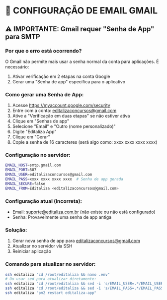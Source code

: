 # 📧 CONFIGURAÇÃO DE EMAIL GMAIL

## ⚠️ IMPORTANTE: Gmail requer "Senha de App" para SMTP

### Por que o erro está ocorrendo?
O Gmail não permite mais usar a senha normal da conta para aplicações. É necessário:
1. Ativar verificação em 2 etapas na conta Google
2. Gerar uma "Senha de app" específica para o aplicativo

### Como gerar uma Senha de App:
1. Acesse https://myaccount.google.com/security
2. Entre com a conta: editalizaconcursos@gmail.com
3. Ative a "Verificação em duas etapas" se não estiver ativa
4. Clique em "Senhas de app"
5. Selecione "Email" e "Outro (nome personalizado)"
6. Digite "Editaliza App"
7. Clique em "Gerar"
8. Copie a senha de 16 caracteres (será algo como: xxxx xxxx xxxx xxxx)

### Configuração no servidor:
```bash
EMAIL_HOST=smtp.gmail.com
EMAIL_PORT=587
EMAIL_USER=editalizaconcursos@gmail.com
EMAIL_PASS=xxxx xxxx xxxx xxxx  # Senha de app gerada
EMAIL_SECURE=false
EMAIL_FROM=Editaliza <editalizaconcursos@gmail.com>
```

### Configuração atual (incorreta):
- Email: suporte@editaliza.com.br (não existe ou não está configurado)
- Senha: Provavelmente uma senha de app antiga

### Solução:
1. Gerar nova senha de app para editalizaconcursos@gmail.com
2. Atualizar no servidor via SSH
3. Reiniciar aplicação

### Comando para atualizar no servidor:
```bash
ssh editaliza "cd /root/editaliza && nano .env"
# Ou usar sed para atualizar diretamente:
ssh editaliza "cd /root/editaliza && sed -i 's/EMAIL_USER=.*/EMAIL_USER=editalizaconcursos@gmail.com/' .env"
ssh editaliza "cd /root/editaliza && sed -i 's/EMAIL_PASS=.*/EMAIL_PASS=nova_senha_aqui/' .env"
ssh editaliza "pm2 restart editaliza-app"
```